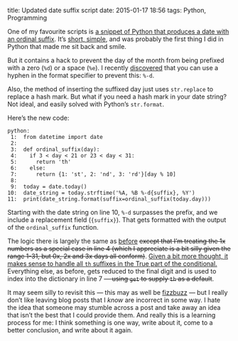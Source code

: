 title: Updated date suffix script
date: 2015-01-17 18:56
tags: Python, Programming

One of my favourite scripts is [a snippet of Python that produces a date with an ordinal suffix][suffixes]. It’s [short, simple][good_code], and was probably the first thing I did in Python that made me sit back and smile.

[suffixes]: http://robjwells.com/post/63406927107/date-suffixes-in-python
[good_code]: http://stilldrinking.org/programming-sucks

But it contains a hack to prevent the day of the month from being prefixed with a zero (`%d`) or a space (`%e`). I recently [discovered][drang] that you can use a hyphen in the format specifier to prevent this: `%-d`.

[drang]: http://www.leancrew.com/all-this/2013/02/new-flexible-timestamps-in-drafts/

Also, the method of inserting the suffixed day just uses `str.replace` to replace a hash mark. But what if you need a hash mark in your date string? Not ideal, and easily solved with Python’s `str.format`.

Here’s the new code:

    python:
     1:  from datetime import date
     2:  
     3:  def ordinal_suffix(day):
     4:    if 3 < day < 21 or 23 < day < 31:
     5:      return 'th'
     6:    else:
     7:      return {1: 'st', 2: 'nd', 3: 'rd'}[day % 10]
     8:  
     9:  today = date.today()
    10:  date_string = today.strftime('%A, %B %-d{suffix}, %Y')
    11:  print(date_string.format(suffix=ordinal_suffix(today.day)))

Starting with the date string on line 10, `%-d` surpasses the prefix, and we include a replacement field (`{suffix}`). That gets formatted with the output of the `ordinal_suffix` function.

The logic there is largely the same as [before][suffixes] <del datetime="2015-01-17">except that I’m treating the 1x numbers as a special case in line 4 (which I appreciate is a bit silly given the range 1-31, but 0x, 2x and 3x days all conform)</del>. <ins datetime="2015-01-17">Given a bit more thought, it makes sense to handle all `th` suffixes in the True part of the conditional.</ins> Everything else, as before, gets reduced to the final digit and is used to index into the dictionary in line 7 <del datetime="2015-01-17">— using `get` to supply `th` as a default</del>.

It may seem silly to revisit this — this may as well be [fizzbuzz][] — but I really don’t like leaving blog posts that I *know* are incorrect in some way. I hate the idea that someone may stumble across a post and take away an idea that isn’t the best that I could provide them. And really this is a learning process for me: I think something is one way, write about it, come to a better conclusion, and write about it again.

[fizzbuzz]: https://en.wikipedia.org/wiki/Fizz_buzz
